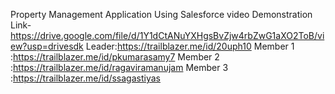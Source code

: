Property Management Application Using Salesforce
video Demonstration Link-https://drive.google.com/file/d/1Y1dCtANuYXHgsBvZjw4rbZwG1aXO2ToB/view?usp=drivesdk
Leader:https://trailblazer.me/id/20uph10
Member 1 :https://trailblazer.me/id/pkumarasamy7
Member 2 :https://trailblazer.me/id/ragaviramanujam
Member 3 :https://trailblazer.me/id/ssagastiyas
